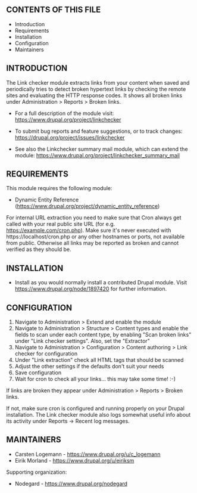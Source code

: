 CONTENTS OF THIS FILE
---------------------

 * Introduction
 * Requirements
 * Installation
 * Configuration
 * Maintainers


INTRODUCTION
------------

The Link checker module extracts links from your content when saved and
periodically tries to detect broken hypertext links by checking the remote
sites and evaluating the HTTP response codes. It shows all broken links under
Administration > Reports > Broken links.

  * For a full description of the module visit:
    https://www.drupal.org/project/linkchecker

  * To submit bug reports and feature suggestions, or to track changes:
    https://drupal.org/project/issues/linkchecker

  * See also the Linkchecker summary mail module, which can extend the module:
    https://www.drupal.org/project/linkchecker_summary_mail


REQUIREMENTS
------------

This module requires the following module:

  * Dynamic Entity Reference (https://www.drupal.org/project/dynamic_entity_reference)

For internal URL extraction you need to make sure that Cron always get called
with your real public site URL (for e.g. https://example.com/cron.php). Make
sure it's never executed with https://localhost/cron.php or any other
hostnames or ports, not available from public. Otherwise all links may be
reported as broken and cannot verified as they should be.


INSTALLATION
------------

  * Install as you would normally install a contributed Drupal module. Visit
    https://www.drupal.org/node/1897420 for further information.


CONFIGURATION
-------------

  1. Navigate to Administration > Extend and enable the module
  2. Navigate to Administration > Structure > Content types and enable the
  fields to scan under each content type, by enabling "Scan broken links"
  under "Link checker settings". Also, set the "Extractor"
  3. Navigate to Administration > Configuration > Content authoring >
  Link checker for configuration
  4. Under "Link extraction" check all HTML tags that should be scanned
  5. Adjust the other settings if the defaults don't suit your needs
  6. Save configuration
  7. Wait for cron to check all your links... this may take some time! :-)

If links are broken they appear under Administration > Reports > Broken links.

If not, make sure cron is configured and running properly on your Drupal
installation. The Link checker module also logs somewhat useful info about its
activity under Reports -> Recent log messages.


MAINTAINERS
-----------

  * Carsten Logemann - https://www.drupal.org/u/c_logemann
  * Eirik Morland - https://www.drupal.org/u/eiriksm

Supporting organization:

  * Nodegard - https://www.drupal.org/nodegard
